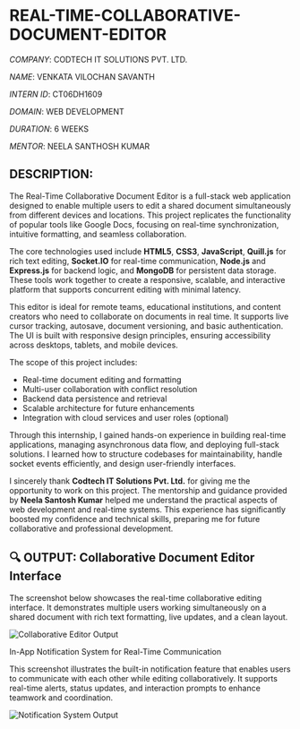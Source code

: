 # REAL-TIME-COLLABORATIVE-DOCUMENT-EDITOR

*COMPANY*: CODTECH IT SOLUTIONS PVT. LTD.

*NAME*: VENKATA VILOCHAN SAVANTH

*INTERN ID*: CT06DH1609

*DOMAIN*: WEB DEVELOPMENT

*DURATION*: 6 WEEKS

*MENTOR*: NEELA SANTHOSH KUMAR

## DESCRIPTION:

The Real-Time Collaborative Document Editor is a full-stack web application designed to enable multiple users to edit a shared document simultaneously from different devices and locations. This project replicates the functionality of popular tools like Google Docs, focusing on real-time synchronization, intuitive formatting, and seamless collaboration.

The core technologies used include **HTML5**, **CSS3**, **JavaScript**, **Quill.js** for rich text editing, **Socket.IO** for real-time communication, **Node.js** and **Express.js** for backend logic, and **MongoDB** for persistent data storage. These tools work together to create a responsive, scalable, and interactive platform that supports concurrent editing with minimal latency.

This editor is ideal for remote teams, educational institutions, and content creators who need to collaborate on documents in real time. It supports live cursor tracking, autosave, document versioning, and basic authentication. The UI is built with responsive design principles, ensuring accessibility across desktops, tablets, and mobile devices.

The scope of this project includes:
- Real-time document editing and formatting
- Multi-user collaboration with conflict resolution
- Backend data persistence and retrieval
- Scalable architecture for future enhancements
- Integration with cloud services and user roles (optional)

Through this internship, I gained hands-on experience in building real-time applications, managing asynchronous data flow, and deploying full-stack solutions. I learned how to structure codebases for maintainability, handle socket events efficiently, and design user-friendly interfaces.

I sincerely thank **Codtech IT Solutions Pvt. Ltd.** for giving me the opportunity to work on this project. The mentorship and guidance provided by **Neela Santosh Kumar** helped me understand the practical aspects of web development and real-time systems. This experience has significantly boosted my confidence and technical skills, preparing me for future collaborative and professional development.

## 🔍 OUTPUT: Collaborative Document Editor Interface

The screenshot below showcases the real-time collaborative editing interface. It demonstrates multiple users working simultaneously on a shared document with rich text formatting, live updates, and a clean layout.

![Collaborative Editor Output](https://github.com/user-attachments/assets/f77a15d9-1798-4f1b-a550-b65a1ee0766a)


In-App Notification System for Real-Time Communication

This screenshot illustrates the built-in notification feature that enables users to communicate with each other while editing collaboratively. It supports real-time alerts, status updates, and interaction prompts to enhance teamwork and coordination.

![Notification System Output](https://github.com/user-attachments/assets/9840a4e5-32a5-431e-9ba2-b32c18736d6a)


